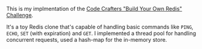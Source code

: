 This is my implmentation of the
[Code Crafters "Build Your Own Redis" Challenge](https://codecrafters.io/challenges/redis).

It's a toy Redis clone that's capable of handling
basic commands like `PING`, `ECHO`, `SET` (with expiration) and `GET`.
I implemented a thread pool for handling concurrent requests,
used a hash-map for the in-memory store.
